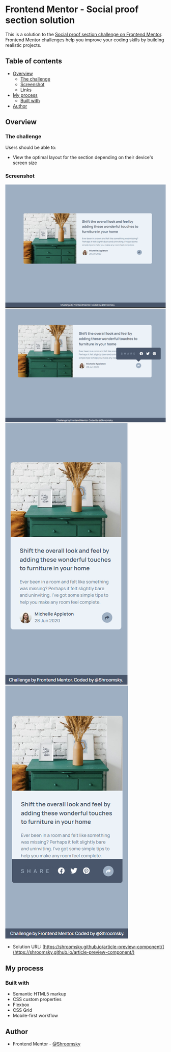 # Frontend Mentor - Social proof section solution

This is a solution to the [Social proof section challenge on Frontend Mentor](https://www.frontendmentor.io/challenges/social-proof-section-6e0qTv_bA). Frontend Mentor challenges help you improve your coding skills by building realistic projects. 

## Table of contents

- [Overview](#overview)
  - [The challenge](#the-challenge)
  - [Screenshot](#screenshot)
  - [Links](#links)
- [My process](#my-process)
  - [Built with](#built-with)
- [Author](#author)




## Overview

### The challenge

Users should be able to:

- View the optimal layout for the section depending on their device's screen size

### Screenshot

![Screenshot_1](./Screenshot_1.png)
![Screenshot_2](./Screenshot_2.png)
![Screenshot_3](./Screenshot_3.png)
![Screenshot_4](./Screenshot_4.png)


- Solution URL: [https://shroomsky.github.io/article-preview-component/](https://shroomsky.github.io/article-preview-component/)


## My process

### Built with

- Semantic HTML5 markup
- CSS custom properties
- Flexbox
- CSS Grid
- Mobile-first workflow

## Author

- Frontend Mentor - [@Shroomsky](https://www.frontendmentor.io/profile/Shroomsky)
